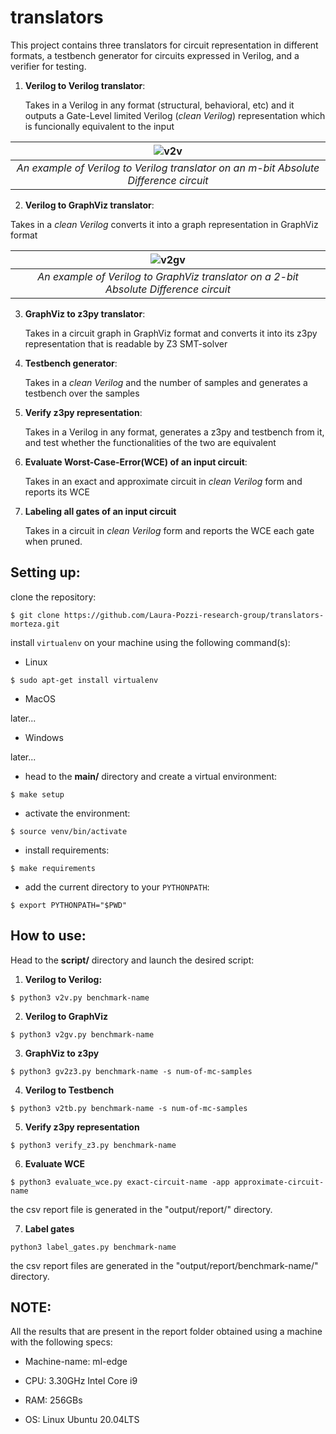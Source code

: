 # translators

This project contains three translators for circuit representation in different formats, a testbench generator for circuits expressed in Verilog, and a verifier for testing.

1. **Verilog to Verilog translator**: 

   Takes in a Verilog in any format (structural, behavioral, etc) and it outputs a Gate-Level limited Verilog (_clean Verilog_) representation which is funcionally equivalent to the input
   
  | ![v2v](https://user-images.githubusercontent.com/71635528/216324115-2f25124e-fa2c-4668-b76a-2a3c45fa6c56.png) |
  |:--:|
  | *An example of Verilog to Verilog translator on an m-bit Absolute Difference circuit* |



2. **Verilog to GraphViz translator**:

Takes in a _clean Verilog_ converts it into a graph representation in GraphViz format

| ![v2gv](https://user-images.githubusercontent.com/71635528/216329239-7c42ba1b-0e33-4821-8ae9-2276777d81f3.png) |
|:--:|
| *An example of Verilog to GraphViz translator on a 2-bit Absolute Difference circuit* |
   
   
   
3. **GraphViz to z3py translator**: 
   
   Takes in a circuit graph in GraphViz format and converts it into its z3py representation that is readable by Z3 SMT-solver
   
   
   
4. **Testbench generator**: 
   
   Takes in a _clean Verilog_ and the number of samples and generates a testbench over the samples
     
   
   
5. **Verify z3py representation**: 

   Takes in a Verilog in any format, generates a z3py and testbench from it, and test whether the functionalities of the two are equivalent
   
   
   
6. **Evaluate Worst-Case-Error(WCE) of an input circuit**:

   
   Takes in an exact and approximate circuit in _clean Verilog_ form and reports its WCE
   
   
   
7. **Labeling all gates of an input circuit**

   Takes in a circuit in _clean Verilog_ form and reports the WCE each gate when pruned. 

## Setting up:

clone the repository:

`$ git clone https://github.com/Laura-Pozzi-research-group/translators-morteza.git`

install `virtualenv` on your machine using the following command(s):

- Linux

`$ sudo apt-get install virtualenv`

- MacOS

later... 

- Windows

later...



- head to the **main/** directory and create a virtual environment:

`$ make setup`

- activate the environment:

`$ source venv/bin/activate`


- install requirements:

`$ make requirements`


- add the current directory to your `PYTHONPATH`:

`$ export PYTHONPATH="$PWD"`




## How to use:

Head to the **script/** directory and launch the desired script:

1) **Verilog to Verilog:**

`$ python3 v2v.py benchmark-name`

2) **Verilog to GraphViz**

`$ python3 v2gv.py benchmark-name`


3) **GraphViz to z3py**

`$ python3 gv2z3.py benchmark-name -s num-of-mc-samples`

4) **Verilog to Testbench**

`$ python3 v2tb.py benchmark-name -s num-of-mc-samples`

5) **Verify z3py representation**

`$ python3 verify_z3.py benchmark-name`

6) **Evaluate WCE**

`$ python3 evaluate_wce.py exact-circuit-name -app approximate-circuit-name`

the csv report file is generated in the "output/report/" directory. 

7) **Label gates**

`python3 label_gates.py benchmark-name`

the csv report files are generated in the "output/report/benchmark-name/" directory.


## NOTE:

All the results that are present in the report folder obtained using a machine with the following specs:

- Machine-name: ml-edge

- CPU: 3.30GHz Intel Core i9

- RAM: 256GBs

- OS: Linux Ubuntu 20.04LTS

